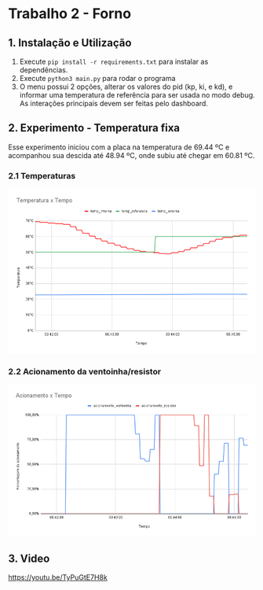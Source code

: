 # Trabalho 2 - Forno

## 1. Instalação e Utilização

1. Execute `pip install -r requirements.txt` para instalar as dependências.
2. Execute `python3 main.py` para rodar o programa
3. O menu possui 2 opções, alterar os valores do pid (kp, ki, e kd), e informar uma temperatura de referência para ser usada no modo debug. As interações principais devem ser feitas pelo dashboard.

## 2. Experimento - Temperatura fixa
Esse experimento iniciou com a placa na temperatura de 69.44 ºC e acompanhou sua descida até 48.94 ºC, onde subiu até chegar em 60.81 ºC.

### 2.1 Temperaturas
<img src="assets/TemperaturaxTempo.png" alt="" width="600" /><br>

### 2.2 Acionamento da ventoinha/resistor
<img src="assets/AcionamentoxTempo.png" alt="" width="600" /><br>

## 3. Video
https://youtu.be/TyPuGtE7H8k